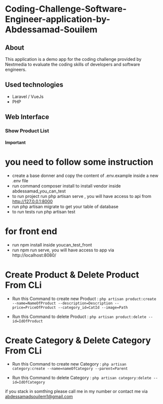 # Coding-Challenge-Software-Engineer-application-by-Abdessamad-Souilem

## About

This application is a demo app for the coding challenge provided by Nextmedia to evaluate the coding skills of developers and software engineers.

## Used technologies
- Laravel  / VueJs 
- PHP 

## Web Interface
### Show Product List
#### Important
# you need to follow some instruction 
- create a base donner and copy the content of .env.example inside a new .env file 
- run command composer install to install vendor inside abdessamad_you_can_test
- to run project run php artisan serve , you will have access to api from http://127.0.0.1:8000
- run php artisan migrate to get your table of database 
- to run tests run php artisan test

# for front end 
- run npm install inside youcan_test_front
- run npm run serve,  you will have access to app via http://localhost:8080/


# Create Product & Delete Product From CLi

- Run this Command to create new Product :
`php artisan product:create --name=NameOfProduct --description=Description --price=PriceOfProduct --category_id=CatId --image=Path`

- Run this Command to delete Product :
`php artisan product:delete --id=IdOfProduct`


# Create Category & Delete Category From CLi

- Run this Command to create new Category :
`php artisan category:create --name=nameOfCategory --parent=Parent `

- Run this Command to delete Category :
`php artisan category:delete --id=IdOfCategory`


if you stack in somthing please call me in my number or contact me via abdessamadsouilem1@gmail.com

